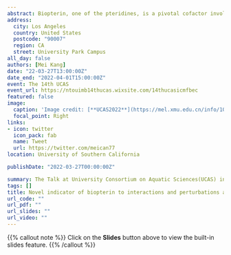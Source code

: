 ```yaml
---
abstract: Biopterin, one of the pteridines, is a pivotal cofactor involved in enzymes activities like cyanobacterium phototaxis signaling     transduction, photochemical oxidation, and UV protection in the ocean. However, due to its low contents, there are few studies regarding the measurement of biopterin in the waters, the biological functions and ecological significances remain largely unexplored. We implemented a modified method for measuring particulate biopterin mostly in phytoplankton and bacterium (170 ng/L of detection limit) in the estuarine and nearshore waters. Results identified biopterin ranging from 9.7–421.9 pmol L–1 (converted as in cells per volume) in the observed areas. The annual average is 25.5 pmol L–1, and the geological and seasonal distribution are as the following, Jiulong River > Transitional Estuary Area > Xiamen Bay; Summer > Spring, Autumn > Winter, respectively. By comparing the environmental properties, biopterin content is strongly positively correlated with Chl-a (R = 0.70), but negatively with pH, DO, and Salinity, suggesting that biopterin could probably be regulated by the abundance of phytoplankton. Results of trace metals distribution may be reflecting the severe perturbations of terrestrial anthropogenic sources via the Jiulong river runoff. Overall, the source of biopterin is mainly contributed by phytoplankton in waters, and as an ecological indicator be potentially applied to the assessment of nutritive levels. Our findings are expected to enrich our understanding of biopterin and trace metals in the field of bioindication and ecological implications under both natural and anthropogenic impacts. 
address:
  city: Los Angeles
  country: United States
  postcode: "90007"
  region: CA
  street: University Park Campus
all_day: false
authors: [Mei Kang]
date: "22-03-27T13:00:00Z"
date_end: "2022-04-01T15:00:00Z"
event: The 14th UCAS 
event_url: https://ntouimb14thucas.wixsite.com/14thucasicmfbec
featured: false
image:
  caption: 'Image credit: [**UCAS2022**](https://mel.xmu.edu.cn/info/1042/9768.htm)'
  focal_point: Right
links:
- icon: twitter
  icon_pack: fab
  name: Tweet
  url: https://twitter.com/meican77
location: University of Southern California

publishDate: "2022-03-27T00:00:00Z"

summary: The Talk at University Consortium on Aquatic Sciences(UCAS) in 2022. 第十四届水环境科学高校联盟研讨会(The 14th UCAS Symposium) 于2022年3月27日-3月31日顺利召开。本次研讨会由台湾海洋大学主办，厦门大学、香港大学、台湾中山大学协办，以线上线下相结合的办会方式联合开展。
tags: []
title: Novel indicator of biopterin to interactions and perturbations associated with trace metals in estuarine and coastal waters, Southeast China
url_code: ""
url_pdf: ""
url_slides: ""
url_video: ""
---
```


{{% callout note %}}
Click on the **Slides** button above to view the built-in slides feature.
{{% /callout %}}



